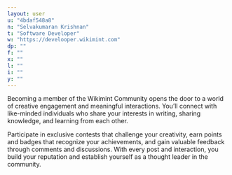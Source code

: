 ```yaml
---
layout: user
u: "4bdaf548a8"
n: "Selvakumaran Krishnan"
t: "Software Developer"
w: "https://develooper.wikimint.com"
dp: ""
f: ""
x: ""
l: ""
i: ""
y: ""
---
```

Becoming a member of the Wikimint Community opens the door to a world of creative engagement and meaningful interactions. You’ll connect with like-minded individuals who share your interests in writing, sharing knowledge, and learning from each other.

Participate in exclusive contests that challenge your creativity, earn points and badges that recognize your achievements, and gain valuable feedback through comments and discussions. With every post and interaction, you build your reputation and establish yourself as a thought leader in the community.

        
